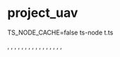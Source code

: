 # project_uav
TS_NODE_CACHE=false ts-node t.ts



,
  ,
,
  ,
  ,
,
  ,
  ,
  ,
  ,
  ,
  ,
  ,
  ,
  ,
  ,
  